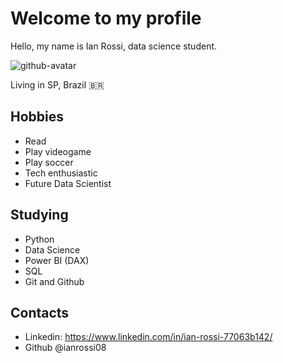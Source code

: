 # Welcome to my profile

Hello, my name is Ian Rossi, data science student.

![github-avatar](https://user-images.githubusercontent.com/97486752/178388106-d0410eaf-7b0b-4cc4-96d3-41bd4361931e.jpg)

Living in SP, Brazil 🇧🇷

## Hobbies

- Read
- Play videogame
- Play soccer
- Tech enthusiastic
- Future Data Scientist

## Studying

- Python
- Data Science
- Power BI (DAX)
- SQL
- Git and Github

## Contacts

- Linkedin: https://www.linkedin.com/in/ian-rossi-77063b142/
- Github @ianrossi08

